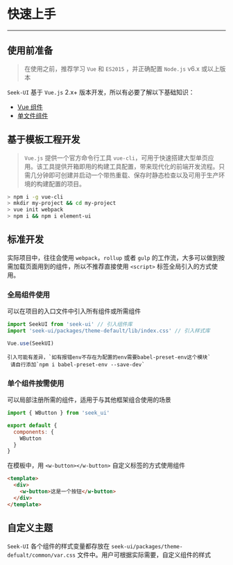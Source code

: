 
# 快速上手

----

## 使用前准备

> 在使用之前，推荐学习 `Vue` 和 `ES2015` ，并正确配置 `Node.js` v6.x 或以上版本

`Seek-UI` 基于 `Vue.js` 2.x+ 版本开发，所以有必要了解以下基础知识：
- [Vue 组件](https://cn.vuejs.org/v2/guide/components.html)
- [单文件组件](https://cn.vuejs.org/v2/guide/single-file-components.html)

## 基于模板工程开发

> `Vue.js` 提供一个官方命令行工具 `vue-cli`，可用于快速搭建大型单页应用。该工具提供开箱即用的构建工具配置，带来现代化的前端开发流程。只需几分钟即可创建并启动一个带热重载、保存时静态检查以及可用于生产环境的构建配置的项目。

```bash
> npm i -g vue-cli
> mkdir my-project && cd my-project
> vue init webpack
> npm i && npm i element-ui
```

## 标准开发

实际项目中，往往会使用 `webpack`，`rollup` 或者 `gulp` 的工作流，大多可以做到按需加载页面用到的组件，所以不推荐直接使用 `<script>` 标签全局引入的方式使用。

### 全局组件使用

可以在项目的入口文件中引入所有组件或所需组件

```js
import SeekUI from 'seek-ui' // 引入组件库
import 'seek-ui/packages/theme-default/lib/index.css' // 引入样式库

Vue.use(SeekUI)
```

```
引入可能有差异，`如有报错env不存在为配置的env需要babel-preset-env这个模块`
 请自行添加`npm i babel-preset-env --save-dev`
```

### 单个组件按需使用

可以局部注册所需的组件，适用于与其他框架组合使用的场景

```js
import { WButton } from 'seek_ui'

export default {
  components: {
    WButton
  }
}
```

在模板中，用 `<w-button></w-button>` 自定义标签的方式使用组件

```html
<template>
  <div>
    <w-button>这是一个按钮</w-button>
  </div>
</template>
```

## 自定义主题

`Seek-UI` 各个组件的样式变量都存放在 `seek-ui/packages/theme-defualt/common/var.css` 文件中。用户可根据实际需要，自定义组件的样式
